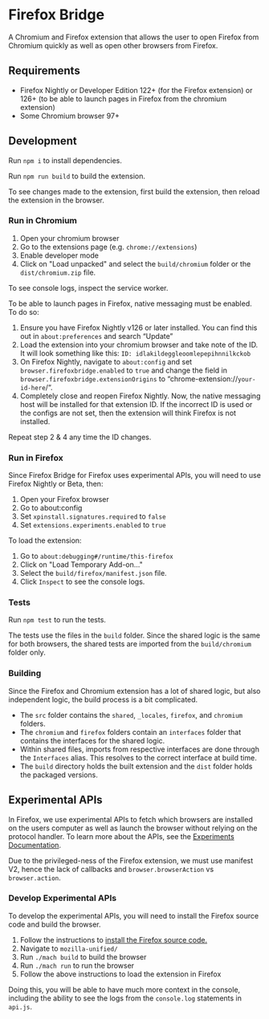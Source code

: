 # Firefox Bridge

A Chromium and Firefox extension that allows the user to open Firefox from Chromium quickly as well as open other browsers from Firefox.

## Requirements

- Firefox Nightly or Developer Edition 122+ (for the Firefox extension) or 126+ (to be able to launch pages in Firefox from the chromium extension)
- Some Chromium browser 97+

## Development

Run `npm i` to install dependencies.

Run `npm run build` to build the extension.

To see changes made to the extension, first build the extension, then reload the extension in the browser.

### Run in Chromium

1. Open your chromium browser
2. Go to the extensions page (e.g. `chrome://extensions`)
3. Enable developer mode
4. Click on "Load unpacked" and select the `build/chromium` folder or the `dist/chromium.zip` file.

To see console logs, inspect the service worker.

To be able to launch pages in Firefox, native messaging must be enabled. To do so:

1. Ensure you have Firefox Nightly v126 or later installed. You can find this out in `about:preferences` and search “Update”
2. Load the extension into your chromium browser and take note of the ID. It will look something like this: `ID: idlakildeggleoomlepepihnnilkckob`
3. On Firefox Nightly, navigate to `about:config` and set `browser.firefoxbridge.enabled` to `true` and change the field in `browser.firefoxbridge.extensionOrigins` to “chrome-extension://`your-id-here`/“. 
4. Completely close and reopen Firefox Nightly. Now, the native messaging host will be installed for that extension ID. If the incorrect ID is used or the configs are not set, then the extension will think Firefox is not installed.

Repeat step 2 & 4 any time the ID changes.

### Run in Firefox

Since Firefox Bridge for Firefox uses experimental APIs, you will need to use Firefox Nightly or Beta, then:

1. Open your Firefox browser
2. Go to about:config
3. Set `xpinstall.signatures.required` to `false`
4. Set `extensions.experiments.enabled` to `true`

To load the extension:

1. Go to `about:debugging#/runtime/this-firefox`
2. Click on "Load Temporary Add-on..."
3. Select the `build/firefox/manifest.json` file.
4. Click `Inspect` to see the console logs.

### Tests

Run `npm test` to run the tests.

The tests use the files in the `build` folder. Since the shared logic is the same for both browsers, the shared tests are imported from the `build/chromium` folder only.

### Building

Since the Firefox and Chromium extension has a lot of shared logic, but also independent logic, the build process is a bit complicated.

- The `src` folder contains the `shared`, `_locales`, `firefox`, and `chromium` folders.
- The `chromium` and `firefox` folders contain an `interfaces` folder that contains the interfaces for the shared logic.
- Within shared files, imports from respective interfaces are done through the `Interfaces` alias. This resolves to the correct interface at build time.
- The `build` directory holds the built extension and the `dist` folder holds the packaged versions.

## Experimental APIs

In Firefox, we use experimental APIs to fetch which browsers are installed on the users computer as well as launch the browser without relying on the protocol handler. To learn more about the APIs, see the [Experiments Documentation](https://webextension-api.thunderbird.net/en/latest/how-to/experiments.html).

Due to the privileged-ness of the Firefox extension, we must use manifest V2, hence the lack of callbacks and `browser.browserAction` vs `browser.action`.

### Develop Experimental APIs

To develop the experimental APIs, you will need to install the Firefox source code and build the browser.

1. Follow the instructions to [install the Firefox source code.](https://firefox-source-docs.mozilla.org/setup/index.html)
2. Navigate to `mozilla-unified/`
2. Run `./mach build` to build the browser
3. Run `./mach run` to run the browser
4. Follow the above instructions to load the extension in Firefox

Doing this, you will be able to have much more context in the console, including the ability to see the logs from the `console.log` statements in `api.js`.
